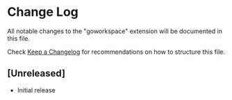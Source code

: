 # Change Log

All notable changes to the "goworkspace" extension will be documented in this file.

Check [Keep a Changelog](http://keepachangelog.com/) for recommendations on how to structure this file.

## [Unreleased]

- Initial release